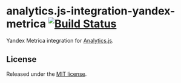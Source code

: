 # analytics.js-integration-yandex-metrica [![Build Status][ci-badge]][ci-link]

Yandex Metrica integration for [Analytics.js][].

## License

Released under the [MIT license](LICENSE).


[Analytics.js]: https://segment.com/docs/libraries/analytics.js/
[ci-link]: https://circleci.com/gh/segment-integrations/analytics.js-integration-yandex-metrica
[ci-badge]: https://circleci.com/gh/segment-integrations/analytics.js-integration-yandex-metrica.svg?style=svg
